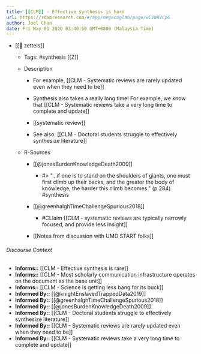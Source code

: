 ```yaml
---
title: [[CLM]] - Effective synthesis is hard
url: https://roamresearch.com/#/app/megacoglab/page/wCVWAVCp6
author: Joel Chan
date: Fri May 01 2020 03:40:50 GMT+0800 (Malaysia Time)
---
```


- [[🌲 zettels]]

    - Tags: #synthesis [[Z]]

    - Description

        - For example, [[CLM - Systematic reviews are rarely updated even when they need to be]]

        - Synthesis also takes a really long time! For example, we know that [[CLM - Systematic reviews take a very long time to complete and update]]

        - [[systematic review]]

        - See also: [[CLM - Doctoral students struggle to effectively synthesize literature]]

    - R-Sources

        - [[@jonesBurdenKnowledgeDeath2009]]

            - #> "...if one is to stand on the shoulders of giants, one must first climb up their backs, and the greater the body of knowledge, the harder this climb becomes."  (p.284) #synthesis

        - [[@greenhalghTimeChallengeSpurious2018]]

            - #CLlaim [[CLM - systematic reviews are typically narrowly focused, and provide less insight]]

        - [[Notes from discussion with UMD START folks]]

###### Discourse Context

- **Informs::** [[CLM - Effective synthesis is rare]]
- **Informs::** [[CLM - Most scholarly communication infrastructure operates on the document as the base unit]]
- **Informs::** [[CLM - Science is getting less bang for its buck]]
- **Informed By::** [[@knightEnslavedTrappedData2019]]
- **Informed By::** [[@greenhalghTimeChallengeSpurious2018]]
- **Informed By::** [[@jonesBurdenKnowledgeDeath2009]]
- **Informed By::** [[CLM - Doctoral students struggle to effectively synthesize literature]]
- **Informed By::** [[CLM - Systematic reviews are rarely updated even when they need to be]]
- **Informed By::** [[CLM - Systematic reviews take a very long time to complete and update]]
